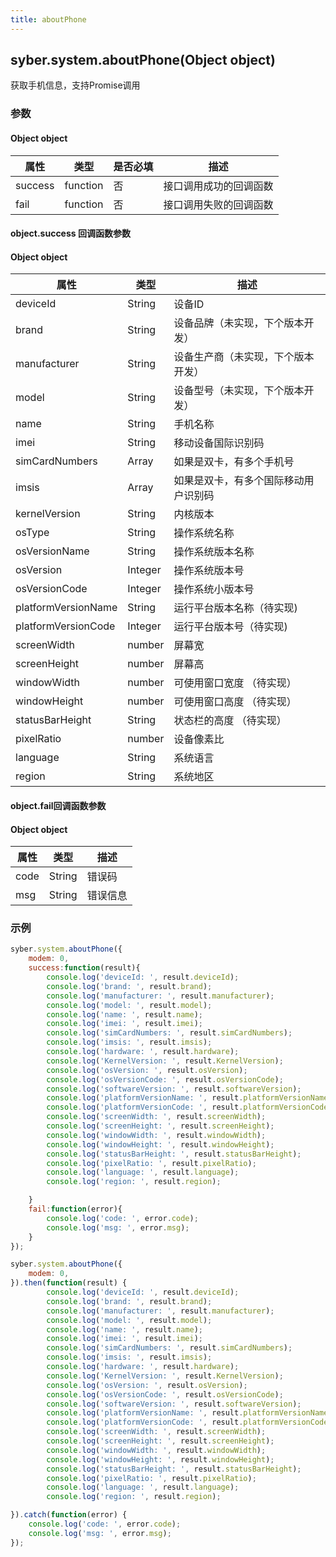 ```yaml
---
title: aboutPhone
---
```


## syber.system.aboutPhone(Object object)

获取手机信息，支持Promise调用

### 参数

#### Object object

| 属性    | 类型     | 是否必填 | 描述                                                         |
| ------- | -------- | -------- | ------------------------------------------------------------ |
| success | function | 否       | 接口调用成功的回调函数                                       |
| fail    | function | 否       | 接口调用失败的回调函数                                       |

#### object.success 回调函数参数

#### Object object

| 属性           | 类型    | 描述                                 |
| -------------- | ------  | ------------------------------------ |
| deviceId       | String  | 设备ID                               |
| brand          | String  | 设备品牌（未实现，下个版本开发）      |
| manufacturer   | String  | 设备生产商（未实现，下个版本开发）    |
| model  	     | String  | 设备型号（未实现，下个版本开发）  	 |
| name           | String  | 手机名称                             |
| imei           | String  | 移动设备国际识别码                    |
| simCardNumbers | Array   | 如果是双卡，有多个手机号              |
| imsis          | Array   | 如果是双卡，有多个国际移动用户识别码  |
| kernelVersion  | String  | 内核版本 |
| osType	     | String  | 操作系统名称 | 
| osVersionName	 | String  | 操作系统版本名称| 
| osVersion	 | Integer | 操作系统版本号| 
| osVersionCode	 | Integer | 操作系统小版本号| 
| platformVersionName	| String  | 运行平台版本名称（待实现)| 
| platformVersionCode	| Integer | 运行平台版本号（待实现)|
| screenWidth    | number  | 屏幕宽 |
| screenHeight   | number  | 屏幕高 |
| windowWidth    | number  | 可使用窗口宽度 （待实现） |
| windowHeight   | number  | 可使用窗口高度 （待实现） |
| statusBarHeight| String  | 状态栏的高度 （待实现） |
| pixelRatio     | number  | 设备像素比|
| language       | String  | 系统语言|
| region     	 | String  | 系统地区|

#### object.fail回调函数参数

#### Object object

| 属性 | 类型   | 描述     |
| ---- | ------ | -------- |
| code | String | 错误码   |
| msg  | String | 错误信息 |

### 示例
```js
syber.system.aboutPhone({
    modem: 0,
	success:function(result){
        console.log('deviceId: ', result.deviceId);
        console.log('brand: ', result.brand);
        console.log('manufacturer: ', result.manufacturer);
        console.log('model: ', result.model);
        console.log('name: ', result.name);
        console.log('imei: ', result.imei);
        console.log('simCardNumbers: ', result.simCardNumbers);
        console.log('imsis: ', result.imsis);
        console.log('hardware: ', result.hardware);
        console.log('KernelVersion: ', result.KernelVersion);
        console.log('osVersion: ', result.osVersion);
        console.log('osVersionCode: ', result.osVersionCode);
        console.log('softwareVersion: ', result.softwareVersion);
        console.log('platformVersionName: ', result.platformVersionName);
        console.log('platformVersionCode: ', result.platformVersionCode);
        console.log('screenWidth: ', result.screenWidth);
        console.log('screenHeight: ', result.screenHeight);
        console.log('windowWidth: ', result.windowWidth);
        console.log('windowHeight: ', result.windowHeight);
        console.log('statusBarHeight: ', result.statusBarHeight);
        console.log('pixelRatio: ', result.pixelRatio);
        console.log('language: ', result.language);
        console.log('region: ', result.region);

    }
    fail:function(error){
        console.log('code: ', error.code);
    	console.log('msg: ', error.msg);
    }
});

syber.system.aboutPhone({
    modem: 0,
}).then(function(result) {
        console.log('deviceId: ', result.deviceId);
        console.log('brand: ', result.brand);
        console.log('manufacturer: ', result.manufacturer);
        console.log('model: ', result.model);
        console.log('name: ', result.name);
        console.log('imei: ', result.imei);
        console.log('simCardNumbers: ', result.simCardNumbers);
        console.log('imsis: ', result.imsis);
        console.log('hardware: ', result.hardware);
        console.log('KernelVersion: ', result.KernelVersion);
        console.log('osVersion: ', result.osVersion);
        console.log('osVersionCode: ', result.osVersionCode);
        console.log('softwareVersion: ', result.softwareVersion);
        console.log('platformVersionName: ', result.platformVersionName);
        console.log('platformVersionCode: ', result.platformVersionCode);
        console.log('screenWidth: ', result.screenWidth);
        console.log('screenHeight: ', result.screenHeight);
        console.log('windowWidth: ', result.windowWidth);
        console.log('windowHeight: ', result.windowHeight);
        console.log('statusBarHeight: ', result.statusBarHeight);
        console.log('pixelRatio: ', result.pixelRatio);
        console.log('language: ', result.language);
        console.log('region: ', result.region);

}).catch(function(error) {
    console.log('code: ', error.code);
    console.log('msg: ', error.msg);
});
```
